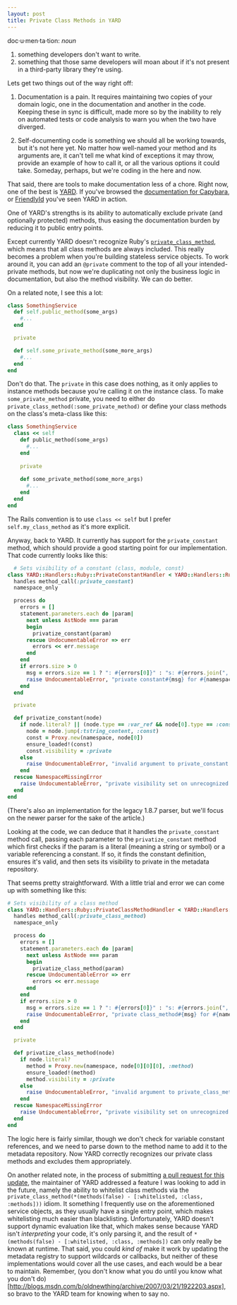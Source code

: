 ```yaml
---
layout: post
title: Private Class Methods in YARD
---
```


doc·u·men·ta·tion:
_noun_

1. something developers don't want to write.
2. something that those same developers will moan about if it's not present in a third-party library they're using.

Lets get two things out of the way right off:

1. Documentation is a pain. It requires maintaining two copies of your domain logic, one in the documentation and another in the code. Keeping these in sync is difficult, made more so by the inability to rely on automated tests or code analysis to warn you when the two have diverged.

2. Self-documenting code is something we should all be working towards, but it's not here yet. No matter how well-named your method and its arguments are, it can't tell me what kind of exceptions it may throw, provide an example of how to call it, or all the various options it could take. Someday, perhaps, but we're coding in the here and now.

That said, there are tools to make documentation less of a chore. Right now, one of the best is [YARD](http://yardoc.org/). If you've browsed the [documentation for Capybara](http://rubydoc.info/github/jnicklas/capybara/master/frames/file/README.md), or [FriendlyId](http://norman.github.io/friendly_id/file.Guide.html) you've seen YARD in action.

One of YARD's strengths is its ability to automatically exclude private (and optionally protected) methods, thus easing the documentation burden by reducing it to public entry points.

Except currently YARD doesn't recognize Ruby's [`private_class_method`](http://ruby-doc.org/core-2.1.0/Module.html#method-i-private_class_method), which means that all class methods are always included. This really becomes a problem when you're building stateless service objects. To work around it, you can add an `@private` comment to the top of all your intended-private methods, but now we're duplicating not only the business logic in documentation, but also the method visibility. We can do better.

On a related note, I see this a lot:

```ruby
class SomethingService
  def self.public_method(some_args)
    #...
  end

  private

  def self.some_private_method(some_more_args)
    #...
  end
end
```

Don't do that. The `private` in this case does nothing, as it only applies to instance methods because you're calling it on the instance class. To make `some_private_method` private, you need to either do `private_class_method(:some_private_method)` or define your class methods on the class's meta-class like this:

```ruby
class SomethingService
  class << self
    def public_method(some_args)
      #...
    end
  
    private
  
    def some_private_method(some_more_args)
      #...
    end
  end
end
```

The Rails convention is to use `class << self` but I prefer `self.my_class_method` as it's more explicit.

Anyway, back to YARD. It currently has support for the `private_constant` method, which should provide a good starting point for our implementation. That code currently looks like this:

```ruby
  # Sets visibility of a constant (class, module, const)
class YARD::Handlers::Ruby::PrivateConstantHandler < YARD::Handlers::Ruby::Base
  handles method_call(:private_constant)
  namespace_only

  process do
    errors = []
    statement.parameters.each do |param|
      next unless AstNode === param
      begin
        privatize_constant(param)
      rescue UndocumentableError => err
        errors << err.message
      end
    end
    if errors.size > 0
      msg = errors.size == 1 ? ": #{errors[0]}" : "s: #{errors.join(", ")}"
      raise UndocumentableError, "private constant#{msg} for #{namespace.path}"
    end
  end

  private

  def privatize_constant(node)
    if node.literal? || (node.type == :var_ref && node[0].type == :const)
      node = node.jump(:tstring_content, :const)
      const = Proxy.new(namespace, node[0])
      ensure_loaded!(const)
      const.visibility = :private
    else
      raise UndocumentableError, "invalid argument to private_constant: #{node.source}"
    end
  rescue NamespaceMissingError
    raise UndocumentableError, "private visibility set on unrecognized constant: #{node[0]}"
  end
end
```

(There's also an implementation for the legacy 1.8.7 parser, but we'll focus on the newer parser for the sake of the article.)

Looking at the code, we can deduce that it handles the `private_constant` method call, passing each parameter to the `privatize_constant` method which first checks if the param is a literal (meaning a string or symbol) or a variable referencing a constant. If so, it finds the constant definition, ensures it's valid, and then sets its visibility to private in the metadata repository.

That seems pretty straightforward. With a little trial and error we can come up with something like this:

```ruby
# Sets visibility of a class method
class YARD::Handlers::Ruby::PrivateClassMethodHandler < YARD::Handlers::Ruby::Base
  handles method_call(:private_class_method)
  namespace_only

  process do
    errors = []
    statement.parameters.each do |param|
      next unless AstNode === param
      begin
        privatize_class_method(param)
      rescue UndocumentableError => err
        errors << err.message
      end
    end
    if errors.size > 0
      msg = errors.size == 1 ? ": #{errors[0]}" : "s: #{errors.join(", ")}"
      raise UndocumentableError, "private class_method#{msg} for #{namespace.path}"
    end
  end

  private

  def privatize_class_method(node)
    if node.literal?
      method = Proxy.new(namespace, node[0][0][0], :method)
      ensure_loaded!(method)
      method.visibility = :private
    else
      raise UndocumentableError, "invalid argument to private_class_method: #{node.source}"
    end
  rescue NamespaceMissingError
    raise UndocumentableError, "private visibility set on unrecognized method: #{node[0]}"
  end
end
```

The logic here is fairly similar, though we don't check for variable constant references, and we need to parse down to the method name to add it to the metadata repository. Now YARD correctly recognizes our private class methods and excludes them appropriately.

On another related note, in the process of submitting [a pull request for this update](https://github.com/lsegal/yard/pull/747), the maintainer of YARD addressed a feature I was looking to add in the future, namely the ability to whitelist class methods via the `private_class_method(*(methods(false) - [:whitelisted, :class, :methods]))` idiom. It something I frequently use on the aforementioned service objects, as they usually have a single entry point, which makes whitelisting much easier than blacklisting. Unfortunately, YARD doesn't support dynamic evaluation like that, which makes sense because YARD isn't _interpreting_ your code, it's only parsing it, and the result of `*(methods(false) - [:whitelisted, :class, :methods])` can only really be known at runtime. That said, you could _kind of_ make it work by updating the metadata registry to support wildcards or callbacks, but neither of these implementations would cover all the use cases, and each would be a bear to maintain. Remember, (you don't know what you do until you know what you don't do)[http://blogs.msdn.com/b/oldnewthing/archive/2007/03/21/1922203.aspx], so bravo to the YARD team for knowing when to say no.

